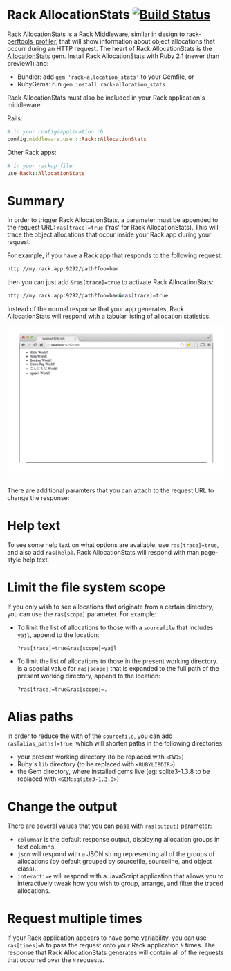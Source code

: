 Rack AllocationStats [![Build Status](https://travis-ci.org/srawlins/rack-allocation_stats.png?branch=master)](https://travis-ci.org/srawlins/rack-allocation_stats)
====================

Rack AllocationStats is a Rack Middleware, similar in design to
[rack-perftools_profiler](https://github.com/bhb/rack-perftools_profiler), that
will show information about object allocations that occurr during an HTTP
request. The heart of Rack AllocationStats is the
[AllocationStats](https://github.com/srawlins/allocation_stats) gem. Install
Rack AllocationStats with Ruby 2.1 (newer than preview1) and:

* Bundler: add `gem 'rack-allocation_stats'` to your Gemfile, or
* RubyGems: run `gem install rack-allocation_stats`

Rack AllocationStats must also be included in your Rack application's middleware:

Rails:

```ruby
# in your config/application.rb
config.middleware.use ::Rack::AllocationStats
```

Other Rack apps:

```ruby
# in your rackup file
use Rack::AllocationStats
```

Summary
=======

In order to trigger Rack AllocationStats, a parameter must be appended to the
request URL: `ras[trace]=true` ('ras' for Rack AllocationStats). This will
trace the object allocations that occur inside your Rack app during your
request.

For example, if you have a Rack app that responds to the following request:

```bash
http://my.rack.app:9292/path?foo=bar
```

then you can just add `&ras[trace]=true` to activate Rack AllocationStats:

```bash
http://my.rack.app:9292/path?foo=bar&ras[trace]=true
```

Instead of the normal response that your app generates, Rack
AllocationStats will respond with a tabular listing of allocation statistics.

![Demonstration](basic-screen.gif)

There are additional paramters that you can attach to the request URL to change
the response:

Help text
=========

To see some help text on what options are available, use `ras[trace]=true`, and
also add `ras[help]`. Rack AllocationStats will respond with man page-style
help text.

Limit the file system scope
===========================

If you only wish to see allocations that originate from a certain directory, you can
use the `ras[scope]` parameter. For example:

* To limit the list of allocations to those with a `sourcefile` that includes
  `yajl`, append to the location:
  ```
  ?ras[trace]=true&ras[scope]=yajl
  ```

* To limit the list of allocations to those in the present working directory.
  `.` is a special value for `ras[scope]` that is expanded to the full path of
  the present working directory, append to the location:
  ```
  ?ras[trace]=true&ras[scope]=.
  ```

Alias paths
===========

In order to reduce the with of the `sourcefile`, you can add
`ras[alias_paths]=true`, which will shorten paths in the following directories:

* your present working directory (to be replaced with `<PWD>`)
* Ruby's `lib` directory (to be replaced with `<RUBYLIBDIR>`)
* the Gem directory, where installed gems live (eg: sqlite3-1.3.8 to be
  replaced with `<GEM:sqlite3-1.3.8>`)

Change the output
=================

There are several values that you can pass with `ras[output]` parameter:

* `columnar` is the default response output, displaying allocation groups in
  text columns.
* `json` will respond with a JSON string representing all of the groups of
  allocations (by default grouped by sourcefile, sourceline, and object class).
* `interactive` will respond with a JavaScript application that allows you to
  interactively tweak how you wish to group, arrange, and filter the traced
  allocations.

Request multiple times
======================

If your Rack application appears to have some variability, you can use
`ras[times]=N` to pass the request onto your Rack application `N` times. The
response that Rack AllocationStats generates will contain all of the requests
that occurred over the `N` requests.
